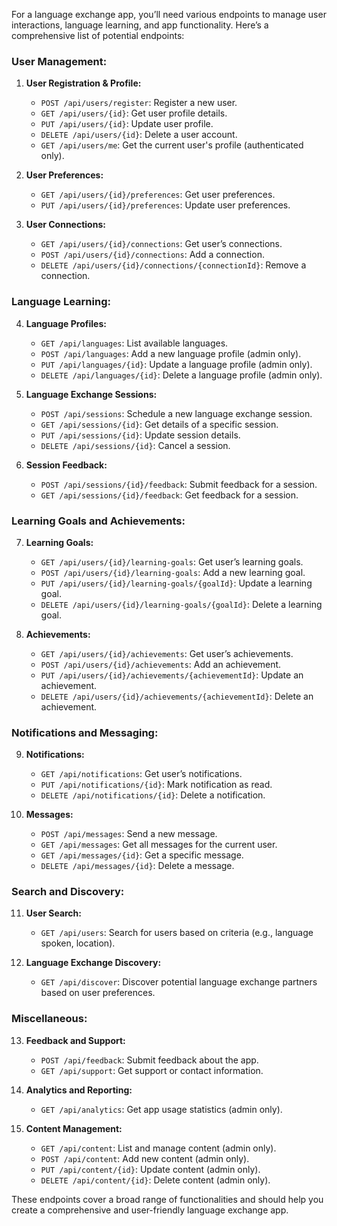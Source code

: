 For a language exchange app, you’ll need various endpoints to manage user interactions, language learning, and app functionality. Here’s a comprehensive list of potential endpoints:

### **User Management:**

1. **User Registration & Profile:**

   - `POST /api/users/register`: Register a new user.
   - `GET /api/users/{id}`: Get user profile details.
   - `PUT /api/users/{id}`: Update user profile.
   - `DELETE /api/users/{id}`: Delete a user account.
   - `GET /api/users/me`: Get the current user's profile (authenticated only).

2. **User Preferences:**

   - `GET /api/users/{id}/preferences`: Get user preferences.
   - `PUT /api/users/{id}/preferences`: Update user preferences.

3. **User Connections:**
   - `GET /api/users/{id}/connections`: Get user’s connections.
   - `POST /api/users/{id}/connections`: Add a connection.
   - `DELETE /api/users/{id}/connections/{connectionId}`: Remove a connection.

### **Language Learning:**

4. **Language Profiles:**

   - `GET /api/languages`: List available languages.
   - `POST /api/languages`: Add a new language profile (admin only).
   - `PUT /api/languages/{id}`: Update a language profile (admin only).
   - `DELETE /api/languages/{id}`: Delete a language profile (admin only).

5. **Language Exchange Sessions:**

   - `POST /api/sessions`: Schedule a new language exchange session.
   - `GET /api/sessions/{id}`: Get details of a specific session.
   - `PUT /api/sessions/{id}`: Update session details.
   - `DELETE /api/sessions/{id}`: Cancel a session.

6. **Session Feedback:**
   - `POST /api/sessions/{id}/feedback`: Submit feedback for a session.
   - `GET /api/sessions/{id}/feedback`: Get feedback for a session.

### **Learning Goals and Achievements:**

7. **Learning Goals:**

   - `GET /api/users/{id}/learning-goals`: Get user’s learning goals.
   - `POST /api/users/{id}/learning-goals`: Add a new learning goal.
   - `PUT /api/users/{id}/learning-goals/{goalId}`: Update a learning goal.
   - `DELETE /api/users/{id}/learning-goals/{goalId}`: Delete a learning goal.

8. **Achievements:**
   - `GET /api/users/{id}/achievements`: Get user’s achievements.
   - `POST /api/users/{id}/achievements`: Add an achievement.
   - `PUT /api/users/{id}/achievements/{achievementId}`: Update an achievement.
   - `DELETE /api/users/{id}/achievements/{achievementId}`: Delete an achievement.

### **Notifications and Messaging:**

9. **Notifications:**

   - `GET /api/notifications`: Get user’s notifications.
   - `PUT /api/notifications/{id}`: Mark notification as read.
   - `DELETE /api/notifications/{id}`: Delete a notification.

10. **Messages:**
    - `POST /api/messages`: Send a new message.
    - `GET /api/messages`: Get all messages for the current user.
    - `GET /api/messages/{id}`: Get a specific message.
    - `DELETE /api/messages/{id}`: Delete a message.

### **Search and Discovery:**

11. **User Search:**

    - `GET /api/users`: Search for users based on criteria (e.g., language spoken, location).

12. **Language Exchange Discovery:**
    - `GET /api/discover`: Discover potential language exchange partners based on user preferences.

### **Miscellaneous:**

13. **Feedback and Support:**

    - `POST /api/feedback`: Submit feedback about the app.
    - `GET /api/support`: Get support or contact information.

14. **Analytics and Reporting:**

    - `GET /api/analytics`: Get app usage statistics (admin only).

15. **Content Management:**
    - `GET /api/content`: List and manage content (admin only).
    - `POST /api/content`: Add new content (admin only).
    - `PUT /api/content/{id}`: Update content (admin only).
    - `DELETE /api/content/{id}`: Delete content (admin only).

These endpoints cover a broad range of functionalities and should help you create a comprehensive and user-friendly language exchange app.

